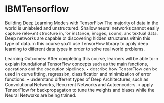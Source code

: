 # IBMTensorflow
Building Deep Learning Models with TensorFlow
The majority of data in the world is unlabeled and unstructured. Shallow neural networks cannot easily capture relevant structure in, for instance, images, sound, and textual data. Deep networks are capable of discovering hidden structures within this type of data. In this course you’ll use TensorFlow library to apply deep learning to different data types in order to solve real world problems.

Learning Outcomes:
After completing this course, learners will be able to:
•	explain foundational TensorFlow concepts such as the main functions, operations and the execution pipelines. 
•	describe how TensorFlow can be used in curve fitting, regression, classification and minimization of error functions. 
•	understand different types of Deep Architectures, such as Convolutional Networks, Recurrent Networks and Autoencoders.
•	apply TensorFlow for backpropagation to tune the weights and biases while the Neural Networks are being trained.
